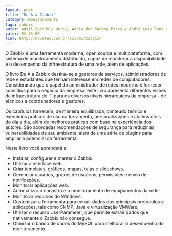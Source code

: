 ```yaml
---
layout: post
title: "De A a Zabbix"
category: Monitoramento
tags: zabbix 
autor: Adail Spíndola Horst, Aécio dos Santos Pires e André Luis Boni Déo
valor: R$ 85,00
link: http://novatec.com.br/livros/zabbix/
---
```

O Zabbix é uma ferramenta moderna, open source e multiplataforma, com sistema de monitoramento distribuído, capaz de monitorar a disponibilidade e o desempenho da infraestrutura de uma rede, além de aplicações.

O livro De A a Zabbix destina-se a gestores de serviços, administradores de rede e estudantes que tenham interesse em redes de computadores. Considerando que o papel do administrador de redes moderno é fornecer subsídios para o negócio da empresa, este livro apresenta diferentes visões da infraestrutura de TI para os diversos níveis hierárquicos da empresa – de técnicos a coordenadores e gestores.

Os capítulos fornecem, de maneira equilibrada, conteúdo teórico e exercícios práticos de uso da ferramenta, personalizações e atalhos úteis do dia a dia, além de melhores práticas com base na experiência dos autores. São abordadas recomendações de segurança para reduzir as vulnerabilidades de seu ambiente, além de uma série de plugins para ampliar o potencial da ferramenta.

Neste livro você aprenderá a:

  * Instalar, configurar e manter o Zabbix.
  * Utilizar a interface web.
  * Criar templates, gráficos, mapas, telas e slideshows.
  * Gerenciar usuários, grupos de usuários, permissões e envio de notificações.
  * Monitorar aplicações web.
  * Automatizar o cadastro e o monitoramento de equipamentos da rede.
  * Monitorar recursos do Windows.
  * Customizar a ferramenta para extrair dados dos principais protocolos e aplicações, tais como SNMP, Java e virtualização VMWare.
  * Utilizar o recurso UserParameter, que permite extrair dados que nativamente o Zabbix não consegue.
  * Otimizar o banco de dados do MySQL para melhorar o desempenho do monitoramento.
